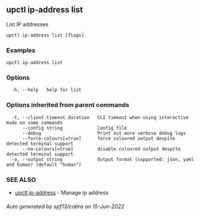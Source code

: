 ## upctl ip-address list

List IP addresses

```
upctl ip-address list [flags]
```

### Examples

```
upctl ip-address list
```

### Options

```
  -h, --help   help for list
```

### Options inherited from parent commands

```
  -t, --client-timeout duration   CLI timeout when using interactive mode on some commands
      --config string             Config file
      --debug                     Print out more verbose debug logs
      --force-colours[=true]      force coloured output despite detected terminal support
      --no-colours[=true]         disable coloured output despite detected terminal support
  -o, --output string             Output format (supported: json, yaml and human) (default "human")
```

### SEE ALSO

* [upctl ip-address](upctl_ip-address.md)	 - Manage ip address

###### Auto generated by spf13/cobra on 15-Jun-2022
